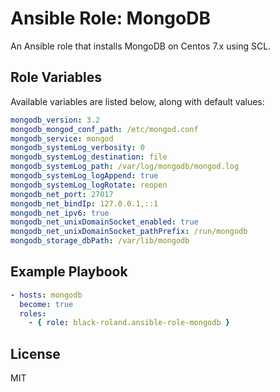 # Ansible Role: MongoDB

An Ansible role that installs MongoDB on Centos 7.x using SCL.

## Role Variables

Available variables are listed below, along with default values:

```yml
mongodb_version: 3.2
mongodb_mongod_conf_path: /etc/mongod.conf
mongodb_service: mongod
mongodb_systemLog_verbosity: 0
mongodb_systemLog_destination: file
mongodb_systemLog_path: /var/log/mongodb/mongod.log
mongodb_systemLog_logAppend: true
mongodb_systemLog_logRotate: reopen
mongodb_net_port: 27017
mongodb_net_bindIp: 127.0.0.1,::1
mongodb_net_ipv6: true
mongodb_net_unixDomainSocket_enabled: true
mongodb_net_unixDomainSocket_pathPrefix: /run/mongodb
mongodb_storage_dbPath: /var/lib/mongodb
```

## Example Playbook

```yml
- hosts: mongodb
  become: true
  roles:
    - { role: black-roland.ansible-role-mongodb }
```

## License

MIT
